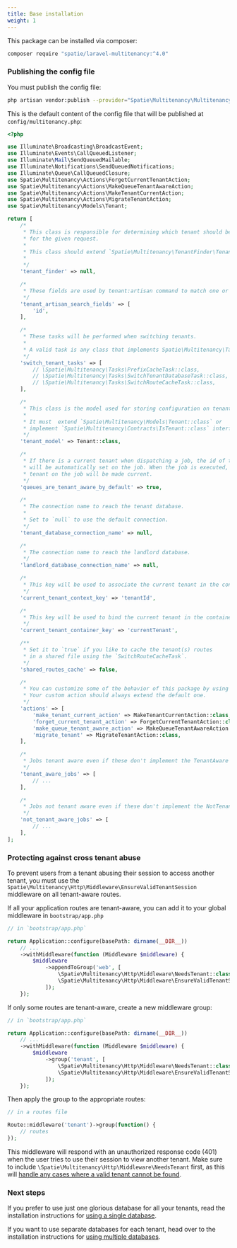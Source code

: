 ```yaml
---
title: Base installation
weight: 1
---
```


This package can be installed via composer:

```bash
composer require "spatie/laravel-multitenancy:^4.0"
```

### Publishing the config file

You must publish the config file:

```bash
php artisan vendor:publish --provider="Spatie\Multitenancy\MultitenancyServiceProvider" --tag="multitenancy-config"
```

This is the default content of the config file that will be published at `config/multitenancy.php`:

```php
<?php

use Illuminate\Broadcasting\BroadcastEvent;
use Illuminate\Events\CallQueuedListener;
use Illuminate\Mail\SendQueuedMailable;
use Illuminate\Notifications\SendQueuedNotifications;
use Illuminate\Queue\CallQueuedClosure;
use Spatie\Multitenancy\Actions\ForgetCurrentTenantAction;
use Spatie\Multitenancy\Actions\MakeQueueTenantAwareAction;
use Spatie\Multitenancy\Actions\MakeTenantCurrentAction;
use Spatie\Multitenancy\Actions\MigrateTenantAction;
use Spatie\Multitenancy\Models\Tenant;

return [
    /*
     * This class is responsible for determining which tenant should be current
     * for the given request.
     *
     * This class should extend `Spatie\Multitenancy\TenantFinder\TenantFinder`
     *
     */
    'tenant_finder' => null,

    /*
     * These fields are used by tenant:artisan command to match one or more tenant.
     */
    'tenant_artisan_search_fields' => [
        'id',
    ],

    /*
     * These tasks will be performed when switching tenants.
     *
     * A valid task is any class that implements Spatie\Multitenancy\Tasks\SwitchTenantTask
     */
    'switch_tenant_tasks' => [
        // \Spatie\Multitenancy\Tasks\PrefixCacheTask::class,
        // \Spatie\Multitenancy\Tasks\SwitchTenantDatabaseTask::class,
        // \Spatie\Multitenancy\Tasks\SwitchRouteCacheTask::class,
    ],

    /*
     * This class is the model used for storing configuration on tenants.
     *
     * It must  extend `Spatie\Multitenancy\Models\Tenant::class` or
     * implement `Spatie\Multitenancy\Contracts\IsTenant::class` interface
     */
    'tenant_model' => Tenant::class,

    /*
     * If there is a current tenant when dispatching a job, the id of the current tenant
     * will be automatically set on the job. When the job is executed, the set
     * tenant on the job will be made current.
     */
    'queues_are_tenant_aware_by_default' => true,

    /*
     * The connection name to reach the tenant database.
     *
     * Set to `null` to use the default connection.
     */
    'tenant_database_connection_name' => null,

    /*
     * The connection name to reach the landlord database.
     */
    'landlord_database_connection_name' => null,

    /*
     * This key will be used to associate the current tenant in the context
     */
    'current_tenant_context_key' => 'tenantId',

    /*
     * This key will be used to bind the current tenant in the container.
     */
    'current_tenant_container_key' => 'currentTenant',

    /**
     * Set it to `true` if you like to cache the tenant(s) routes
     * in a shared file using the `SwitchRouteCacheTask`.
     */
    'shared_routes_cache' => false,

    /*
     * You can customize some of the behavior of this package by using your own custom action.
     * Your custom action should always extend the default one.
     */
    'actions' => [
        'make_tenant_current_action' => MakeTenantCurrentAction::class,
        'forget_current_tenant_action' => ForgetCurrentTenantAction::class,
        'make_queue_tenant_aware_action' => MakeQueueTenantAwareAction::class,
        'migrate_tenant' => MigrateTenantAction::class,
    ],

    /*
     * Jobs tenant aware even if these don't implement the TenantAware interface.
     */
    'tenant_aware_jobs' => [
        // ...
    ],

    /*
     * Jobs not tenant aware even if these don't implement the NotTenantAware interface.
     */
    'not_tenant_aware_jobs' => [
        // ...
    ],
];
```

### Protecting against cross tenant abuse

To prevent users from a tenant abusing their session to access another tenant, you must use the `Spatie\Multitenancy\Http\Middleware\EnsureValidTenantSession` middleware on all tenant-aware routes.

If all your application routes are tenant-aware, you can add it to your global middleware in `bootstrap/app.php`

```php
// in `bootstrap/app.php`

return Application::configure(basePath: dirname(__DIR__))
    // ...
    ->withMiddleware(function (Middleware $middleware) {
        $middleware
            ->appendToGroup('web', [
                \Spatie\Multitenancy\Http\Middleware\NeedsTenant::class,
                \Spatie\Multitenancy\Http\Middleware\EnsureValidTenantSession::class,
            ]);
    });
```

If only some routes are tenant-aware, create a new middleware group:

```php
// in `bootstrap/app.php`

return Application::configure(basePath: dirname(__DIR__))
    // ...
    ->withMiddleware(function (Middleware $middleware) {
        $middleware
            ->group('tenant', [
                \Spatie\Multitenancy\Http\Middleware\NeedsTenant::class,
                \Spatie\Multitenancy\Http\Middleware\EnsureValidTenantSession::class,
            ]);
    });
```

Then apply the group to the appropriate routes:

```php
// in a routes file

Route::middleware('tenant')->group(function() {
    // routes
});
```

This middleware will respond with an unauthorized response code (401) when the user tries to use their session to view another tenant. Make sure to include `\Spatie\Multitenancy\Http\Middleware\NeedsTenant` first, as this will [handle any cases where a valid tenant cannot be found](/docs/laravel-multitenancy/v4/advanced-usage/ensuring-a-current-tenant-has-been-set).

### Next steps

If you prefer to use just one glorious database for all your tenants, read the installation instructions for [using a single database](/docs/laravel-multitenancy/v4/installation/using-a-single-database).

If you want to use separate databases for each tenant, head over to the installation instructions for [using multiple databases](/docs/laravel-multitenancy/v4/installation/using-multiple-databases).
